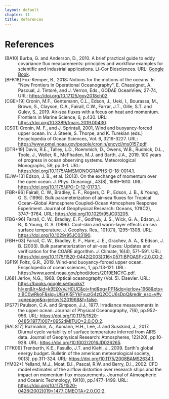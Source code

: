```yaml
---
layout: default
chapter: 11
title: References
---
```


# References

<div id="BA10" class="reference">
[BA10] Burba, G. and Anderson, D., 2010. A brief practical guide to eddy covariance flux measurements: principles and workflow examples for scientific and industrial applications. Li-Cor Biosciences. URL: <a href="https://books.google.se/books?hl=en&lr=&id=mCsI1_8GdrIC&oi=fnd&pg=PA6&dq=A+Brief+Practical+Guide+to+Eddy+Covariance+Flux+Measurements:+Principles+and+Workflow+Examples+for+Scientific+and+Industrial+Applications&ots=TMPk3_Uk8Y&sig=GUa0x8L60KvtJlMslJ2ktmbJZVw&redir_esc=y#v=onepage&q=A%20Brief%20Practical%20Guide%20to%20Eddy%20Covariance%20Flux%20Measurements%3A%20Principles%20and%20Workflow%20Examples%20for%20Scientific%20and%20Industrial%20Applications&f=false">Google Book</a>.
</div>

<div id="BFK18" class="reference">
[BFK18] Fox-Kemper, B., 2018: Notions for the motions of the oceans. In "New Frontiers in Operational Oceanography", E. Chassignet, A. Pascual, J. Tintoré, and J. Verron, Eds., GODAE OceanView, 27-74, URL: <a href="https://doi.org/10.17125/gov2018ch02">https://doi.org/10.17125/gov2018ch02</a>.
</div>

<div id="CGE+19" class="reference">
[CGE+19] Cronin, M.F., Gentemann, C.L., Edson, J., Ueki, I., Bourassa, M., Brown, S., Clayson, C.A., Fairall, C.W., Farrar, J.T., Gille, S.T. and Gulev, S., 2019. Air-sea fluxes with a focus on heat and momentum. Frontiers in Marine Science, 6, p.430. URL: <a href="https://doi.org/10.3389/fmars.2019.00430">https://doi.org/10.3389/fmars.2019.00430</a>.
</div>

<div id="CS01" class="reference">
[CS01] Cronin, M. F., and J. Sprintall, 2001, Wind and buoyancy-forced upper ocean. In: J. Steele, S. Thorpe, and K. Turekian (eds.) Encyclopedia of Ocean Sciences, Vol. 6, 3219-3227. URL: <a href="https://www.pmel.noaa.gov/people/cronin/encycl/ms0157.pdf">https://www.pmel.noaa.gov/people/cronin/encycl/ms0157.pdf</a>.
</div>

<div id="DTR+19" class="reference">
[DTR+19] Davis, R.E., Talley, L.D., Roemmich, D., Owens, W.B., Rudnick, D.L., Toole, J., Weller, R., McPhaden, M.J. and Barth, J.A., 2019. 100 years of progress in ocean observing systems. Meteorological Monographs, 59, pp.3-1. URL: <a href="https://doi.org/10.1175/AMSMONOGRAPHS-D-18-0014.1">https://doi.org/10.1175/AMSMONOGRAPHS-D-18-0014.1</a>.
</div>

<div id="EJW+13" class="reference">
[EJW+13] Edson, J. B., et al. (2013). On the exchange of momentum over the open ocean. J. Phys. Oceanogr., 43(8), 1589–1610. URL: <a href="https://doi.org/10.1175/JPO-D-12-0173.1">https://doi.org/10.1175/JPO-D-12-0173.1</a>.
</div>

<div id="FBR+96" class="reference">
[FBR+96] Fairall, C. W., Bradley, E. F., Rogers, D. P., Edson, J. B., & Young, G. S. (1996). Bulk parameterization of air–sea fluxes for Tropical Ocean–Global Atmosphere Coupled-Ocean Atmosphere Response Experiment. Journal of Geophysical Research: Oceans, 101(C2), 3747–3764. URL: <a href="https://doi.org/10.1029/95JC03205">https://doi.org/10.1029/95JC03205</a>.
</div>

<div id="FBG+96" class="reference">
[FBG+96] Fairall, C. W., Bradley, E. F., Godfrey, J. S., Wick, G. A., Edson, J. B., & Young, G. S. (1996). Cool-skin and warm-layer effects on sea surface temperature. J. Geophys. Res., 101(C1), 1295–1308. URL: <a href="https://doi.org/10.1029/95JC03190">https://doi.org/10.1029/95JC03190</a>.
</div>

<div id="FBH+03" class="reference">
[FBH+03] Fairall, C. W., Bradley, E. F., Hare, J. E., Grachev, A. A., & Edson, J. B. (2003). Bulk parameterization of air–sea fluxes: Updates and verification for the COARE algorithm. J. Climate, 16(4), 571–591. URL: <a href="https://doi.org/10.1175/1520-0442(2003)016<0571:BPOASF>2.0.CO;2">https://doi.org/10.1175/1520-0442(2003)016<0571:BPOASF>2.0.CO;2</a>.
</div>

<div id="GF19" class="reference">
[GF19] Foltz, G.R., 2019. Wind-and buoyancy-forced upper ocean. Encyclopedia of ocean sciences, 1, pp.113-121. URL: <a href="https://www.aoml.noaa.gov/phod/docs/2019ENCYC.pdf">https://www.aoml.noaa.gov/phod/docs/2019ENCYC.pdf</a>.
</div>

<div id="J68" class="reference">
[J68] Jerlov, N.G., 1968. Optical oceanography (Vol. 5). Elsevier. URL: <a href="https://books.google.se/books?hl=en&lr=&id=k9EjXyVJH0UC&oi=fnd&pg=PP1&dq=jerlov+1968&ots=zlBC0wRkoF&sig=UtErKj5FYkFyuzG4zQ2CCU6sDpQ&redir_esc=y#v=onepage&q=jerlov%201968&f=false">https://books.google.se/books?hl=en&lr=&id=k9EjXyVJH0UC&oi=fnd&pg=PP1&dq=jerlov+1968&ots=zlBC0wRkoF&sig=UtErKj5FYkFyuzG4zQ2CCU6sDpQ&redir_esc=y#v=onepage&q=jerlov%201968&f=false</a>.
</div>


<div id="PS77" class="reference">
[PS77] Paulson, C.A. and Simpson, J.J., 1977. Irradiance measurements in the upper ocean. Journal of Physical Oceanography, 7(6), pp.952-956. URL: <a href="https://doi.org/10.1175/1520-0485(1977)007<0952:IMITUO>2.0.CO;2">https://doi.org/10.1175/1520-0485(1977)007<0952:IMITUO>2.0.CO;2</a>.
</div>

<div id="RALS17" class="reference">
[RALS17] Ruzmaikin, A., Aumann, H.H., Lee, J. and Susskind, J., 2017. Diurnal cycle variability of surface temperature inferred from AIRS data. Journal of Geophysical Research: Atmospheres, 122(20), pp.10-928. URL: <a href="https://doi.org/10.1002/2016JD026265">https://doi.org/10.1002/2016JD026265</a>.
</div>

<div id="TFK09" class="reference">
[TFK09] Trenberth, K.E., Fasullo, J.T. and Kiehl, J., 2009. Earth's global energy budget. Bulletin of the american meteorological society, 90(3), pp.311-324. URL: <a href="https://doi.org/10.1175/2008BAMS2634.1">https://doi.org/10.1175/2008BAMS2634.1</a>.
</div>

<div id="YM02+" class="reference">
[YM02+] Yelland, M.J., Moat, B.I., Pascal, R.W. and Berry, D.I., 2002. CFD model estimates of the airflow distortion over research ships and the impact on momentum flux measurements. Journal of Atmospheric and Oceanic Technology, 19(10), pp.1477-1499. URL: <a href="https://doi.org/10.1175/1520-0426(2002)019<1477:CMEOTA>2.0.CO;2">https://doi.org/10.1175/1520-0426(2002)019<1477:CMEOTA>2.0.CO;2</a>.
</div>

<style>
.reference {
    text-indent: -3em; /* Negative indent for the first line */
    padding-left: 3em; /* Indent for subsequent lines */
}
</style>

<script>
document.addEventListener('DOMContentLoaded', function() {
  // Check if we have a hash in the URL
  if(window.location.hash) {
    const targetId = window.location.hash.substring(1);
    const targetElement = document.getElementById(targetId);
    
    if(targetElement) {
      // Scroll to the element
      setTimeout(function() {
        targetElement.scrollIntoView();
      }, 100);
    }
  }
});
</script>